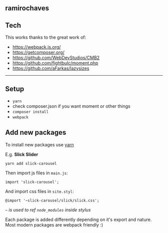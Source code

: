ramirochaves
---

## Tech

This works thanks to the great work of:

- https://webpack.js.org/
- https://getcomposer.org/
- https://github.com/WebDevStudios/CMB2
- https://github.com/fightbulc/moment.php
- https://github.com/aFarkas/lazysizes

---

## Setup

- `yarn`
- check composer.json if you want moment or other things
- `composer install`
- `webpack`

## Add new packages

To install new packages use [yarn](https://yarnpkg.com/en/)

E.g. **Slick Slider**

```
yarn add slick-carousel
```

Then import js files in `main.js`:

```
import 'slick-carousel';

```

And import css files in `site.styl`:

```
@import '~slick-carousel/slick/slick.css';
```

*`~` is used to ref `node_modules` inside stylus*

Each package is added differently depending on it's export and nature. Most modern packages are webpack friendly :)
